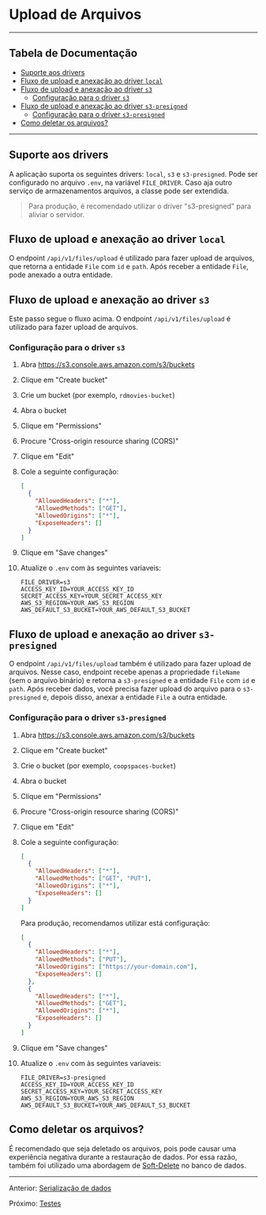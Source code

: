 # Upload de Arquivos

---

## Tabela de Documentação <!-- omit in toc -->

- [Suporte aos drivers](#suporte-aos-drivers)
- [Fluxo de upload e anexação ao driver `local`](#fluxo-de-upload-e-anexação-ao-driver-local)
- [Fluxo de upload e anexação ao driver `s3`](#fluxo-de-upload-e-anexação-ao-driver-s3)
  - [Configuração para o driver `s3`](#configuração-para-o-driver-s3)
- [Fluxo de upload e anexação ao driver `s3-presigned`](#fluxo-de-upload-e-anexação-ao-driver-s3-presigned)
  - [Configuração para o driver `s3-presigned`](#configuração-para-o-driver-s3-presigned)
- [Como deletar os arquivos?](#como-deletar-os-arquivos)

---

## Suporte aos drivers

A aplicação suporta os seguintes drivers: `local`, `s3` e `s3-presigned`. Pode ser configurado no arquivo `.env`, na variável `FILE_DRIVER`. Caso aja outro serviço de armazenamentos arquivos, a classe pode ser extendida.

> Para produção, é recomendado utilizar o driver "s3-presigned" para aliviar o servidor.

## Fluxo de upload e anexação ao driver `local`

O endpoint `/api/v1/files/upload` é utilizado para fazer upload de arquivos, que retorna a entidade `File` com `id` e `path`. Após receber a entidade `File`, pode anexado a outra entidade.

## Fluxo de upload e anexação ao driver `s3`

Este passo segue o fluxo acima. O endpoint `/api/v1/files/upload` é utilizado para fazer upload de arquivos.

### Configuração para o driver `s3`

1. Abra <https://s3.console.aws.amazon.com/s3/buckets>
1. Clique em "Create bucket"
1. Crie um bucket (por exemplo, `rdmovies-bucket`)
1. Abra o bucket
1. Clique em "Permissions"
1. Procure "Cross-origin resource sharing (CORS)"
1. Clique em "Edit"
1. Cole a seguinte configuração:

   ```json
   [
     {
       "AllowedHeaders": ["*"],
       "AllowedMethods": ["GET"],
       "AllowedOrigins": ["*"],
       "ExposeHeaders": []
     }
   ]
   ```

1. Clique em "Save changes"
1. Atualize o `.env` com às seguintes variaveis:

   ```dotenv
   FILE_DRIVER=s3
   ACCESS_KEY_ID=YOUR_ACCESS_KEY_ID
   SECRET_ACCESS_KEY=YOUR_SECRET_ACCESS_KEY
   AWS_S3_REGION=YOUR_AWS_S3_REGION
   AWS_DEFAULT_S3_BUCKET=YOUR_AWS_DEFAULT_S3_BUCKET
   ```

## Fluxo de upload e anexação ao driver `s3-presigned`

O endpoint `/api/v1/files/upload` também é utilizado para fazer upload de arquivos. Nesse caso, endpoint recebe apenas a propriedade `fileName` (sem o arquivo binário) e retorna a `s3-presigned` e a entidade `File` com `id` e `path`. Após receber dados, você precisa fazer upload do arquivo para o `s3-presigned` e, depois disso, anexar a entidade `File` a outra entidade.

### Configuração para o driver `s3-presigned`

1. Abra <https://s3.console.aws.amazon.com/s3/buckets>
1. Clique em "Create bucket"
1. Crie o bucket (por exemplo, `coopspaces-bucket`)
1. Abra o bucket
1. Clique em "Permissions"
1. Procure "Cross-origin resource sharing (CORS)"
1. Clique em "Edit"
1. Cole a seguinte configuração:

   ```json
   [
     {
       "AllowedHeaders": ["*"],
       "AllowedMethods": ["GET", "PUT"],
       "AllowedOrigins": ["*"],
       "ExposeHeaders": []
     }
   ]
   ```

   Para produção, recomendamos utilizar está configuração:

   ```json
   [
     {
       "AllowedHeaders": ["*"],
       "AllowedMethods": ["PUT"],
       "AllowedOrigins": ["https://your-domain.com"],
       "ExposeHeaders": []
     },
     {
       "AllowedHeaders": ["*"],
       "AllowedMethods": ["GET"],
       "AllowedOrigins": ["*"],
       "ExposeHeaders": []
     }
   ]
   ```

1. Clique em "Save changes"
1. Atualize o `.env` com às seguintes variaveis:

   ```dotenv
   FILE_DRIVER=s3-presigned
   ACCESS_KEY_ID=YOUR_ACCESS_KEY_ID
   SECRET_ACCESS_KEY=YOUR_SECRET_ACCESS_KEY
   AWS_S3_REGION=YOUR_AWS_S3_REGION
   AWS_DEFAULT_S3_BUCKET=YOUR_AWS_DEFAULT_S3_BUCKET
   ```

## Como deletar os arquivos?

É recomendado que seja deletado os arquivos, pois pode causar uma experiência negativa durante a restauração de dados. Por essa razão, também foi utilizado uma abordagem de [Soft-Delete](https://orkhan.gitbook.io/typeorm/docs/delete-query-builder#soft-delete) no banco de dados.

---

Anterior: [Serialização de dados](serialization.md)

Próximo: [Testes](tests.md)
